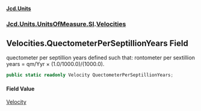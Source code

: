 #### [Jcd.Units](index 'index')
### [Jcd.Units.UnitsOfMeasure.SI](Jcd.Units.UnitsOfMeasure.SI 'Jcd.Units.UnitsOfMeasure.SI').[Velocities](Velocities 'Jcd.Units.UnitsOfMeasure.SI.Velocities')

## Velocities.QuectometerPerSeptillionYears Field

quectometer per septillion years defined such that: rontometer per sextillion years = qm/Yyr ×
(1.0/1000.0)/(1000.0).

```csharp
public static readonly Velocity QuectometerPerSeptillionYears;
```

#### Field Value
[Velocity](Velocity 'Jcd.Units.UnitTypes.Velocity')